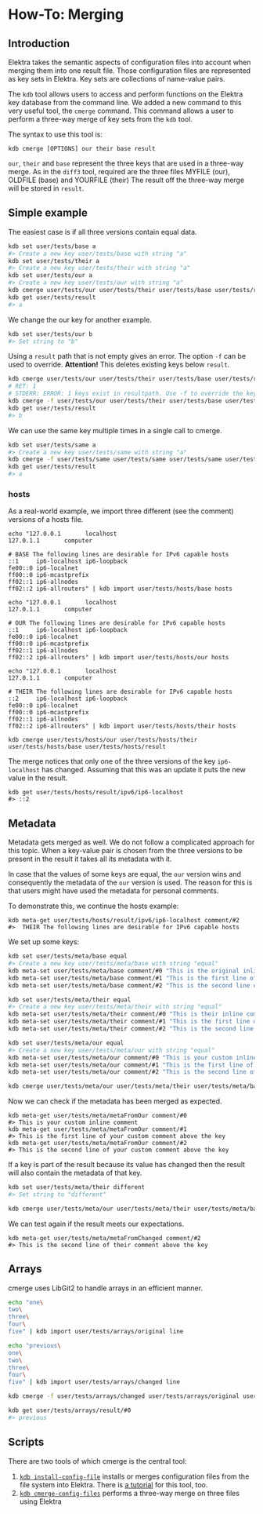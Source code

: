 # How-To: Merging

## Introduction

Elektra takes the semantic aspects of configuration files into account when merging them into one result file.
Those configuration files are represented as key sets in Elektra. Key sets are collections of name-value pairs.

The `kdb` tool allows users to access and perform functions on the Elektra key database from the command line. We added
a new command to this very useful tool, the `cmerge` command. This command allows a user to perform a three-way merge
of key sets from the `kdb` tool.

The syntax to use this tool is:

`kdb cmerge [OPTIONS] our their base result`

`our`, `their` and `base` represent the three keys that are used in
a three-way merge. As in the `diff3` tool, required are
the three files MYFILE (our), OLDFILE (base) and YOURFILE (their)
The result off the three-way merge
will be stored in `result`.

## Simple example

The easiest case is if all three versions contain equal data.

```sh
kdb set user/tests/base a
#> Create a new key user/tests/base with string "a"
kdb set user/tests/their a
#> Create a new key user/tests/their with string "a"
kdb set user/tests/our a
#> Create a new key user/tests/our with string "a"
kdb cmerge user/tests/our user/tests/their user/tests/base user/tests/result
kdb get user/tests/result
#> a
```

We change the our key for another example.

```sh
kdb set user/tests/our b
#> Set string to "b"
```

Using a `result` path that is not empty gives an error.
The option `-f` can be used to override. **Attention!** This deletes existing keys below `result`.

```sh
kdb cmerge user/tests/our user/tests/their user/tests/base user/tests/result
# RET: 1
# STDERR: ERROR: 1 keys exist in resultpath. Use -f to override the keys there.
kdb cmerge -f user/tests/our user/tests/their user/tests/base user/tests/result
kdb get user/tests/result
#> b
```

We can use the same key multiple times in a single call to cmerge.

```sh
kdb set user/tests/same a
#> Create a new key user/tests/same with string "a"
kdb cmerge -f user/tests/same user/tests/same user/tests/same user/tests/result
kdb get user/tests/result
#> a
```

### hosts

As a real-world example, we import three different (see the comment) versions of a hosts file.

```
echo "127.0.0.1       localhost
127.0.1.1       computer

# BASE The following lines are desirable for IPv6 capable hosts
::1     ip6-localhost ip6-loopback
fe00::0 ip6-localnet
ff00::0 ip6-mcastprefix
ff02::1 ip6-allnodes
ff02::2 ip6-allrouters" | kdb import user/tests/hosts/base hosts

echo "127.0.0.1       localhost
127.0.1.1       computer

# OUR The following lines are desirable for IPv6 capable hosts
::1     ip6-localhost ip6-loopback
fe00::0 ip6-localnet
ff00::0 ip6-mcastprefix
ff02::1 ip6-allnodes
ff02::2 ip6-allrouters" | kdb import user/tests/hosts/our hosts

echo "127.0.0.1       localhost
127.0.1.1       computer

# THEIR The following lines are desirable for IPv6 capable hosts
::2     ip6-localhost ip6-loopback
fe00::0 ip6-localnet
ff00::0 ip6-mcastprefix
ff02::1 ip6-allnodes
ff02::2 ip6-allrouters" | kdb import user/tests/hosts/their hosts

kdb cmerge user/tests/hosts/our user/tests/hosts/their user/tests/hosts/base user/tests/hosts/result
```

The merge notices that only one of the three versions of the key `ip6-localhost` has changed.
Assuming that this was an update it puts the new value in the result.

```
kdb get user/tests/hosts/result/ipv6/ip6-localhost
#> ::2
```

## Metadata

Metadata gets merged as well.
We do not follow a complicated approach for this topic.
When a key-value pair is chosen from the three versions to be present in the result it takes all its metadata with it.

In case that the values of some keys are equal, the `our` version wins and consequently the metadata of the `our` version is used. The reason for this is that users might have used the metadata for personal comments.

To demonstrate this, we continue the hosts example:

<!--- Some ini tests fail with multiline metadata => no sh => no Markdown shell
recorder tests -->

```
kdb meta-get user/tests/hosts/result/ipv6/ip6-localhost comment/#2
#>  THEIR The following lines are desirable for IPv6 capable hosts
```

We set up some keys:

```sh
kdb set user/tests/meta/base equal
#> Create a new key user/tests/meta/base with string "equal"
kdb meta-set user/tests/meta/base comment/#0 "This is the original inline comment"
kdb meta-set user/tests/meta/base comment/#1 "This is the first line of the original comment above the key"
kdb meta-set user/tests/meta/base comment/#2 "This is the second line of the original comment above the key"

kdb set user/tests/meta/their equal
#> Create a new key user/tests/meta/their with string "equal"
kdb meta-set user/tests/meta/their comment/#0 "This is their inline comment"
kdb meta-set user/tests/meta/their comment/#1 "This is the first line of their comment above the key"
kdb meta-set user/tests/meta/their comment/#2 "This is the second line of their comment above the key"

kdb set user/tests/meta/our equal
#> Create a new key user/tests/meta/our with string "equal"
kdb meta-set user/tests/meta/our comment/#0 "This is your custom inline comment"
kdb meta-set user/tests/meta/our comment/#1 "This is the first line of your custom comment above the key"
kdb meta-set user/tests/meta/our comment/#2 "This is the second line of your custom comment above the key"

kdb cmerge user/tests/meta/our user/tests/meta/their user/tests/meta/base user/tests/meta/metaFromOur
```

Now we can check if the metadata has been merged as expected.

<!--- Some ini tests fail with multiline metadata => no sh => no Markdown shell
recorder tests -->

```
kdb meta-get user/tests/meta/metaFromOur comment/#0
#> This is your custom inline comment
kdb meta-get user/tests/meta/metaFromOur comment/#1
#> This is the first line of your custom comment above the key
kdb meta-get user/tests/meta/metaFromOur comment/#2
#> This is the second line of your custom comment above the key
```

If a key is part of the result because its value has changed then the result will also contain the metadata of that key.

```sh
kdb set user/tests/meta/their different
#> Set string to "different"

kdb cmerge user/tests/meta/our user/tests/meta/their user/tests/meta/base user/tests/meta/metaFromChanged
```

We can test again if the result meets our expectations.

<!--- Some ini tests fail with multiline metadata => no sh => no Markdown shell
recorder tests -->

```
kdb meta-get user/tests/meta/metaFromChanged comment/#2
#> This is the second line of their comment above the key
```

## Arrays

cmerge uses LibGit2 to handle arrays in an efficient manner.

```sh
echo "one\
two\
three\
four\
five" | kdb import user/tests/arrays/original line

echo "previous\
one\
two\
three\
four\
five" | kdb import user/tests/arrays/changed line

kdb cmerge -f user/tests/arrays/changed user/tests/arrays/original user/tests/arrays/original user/tests/arrays/result

kdb get user/tests/arrays/result/#0
#> previous
```

## Scripts

There are two tools of which cmerge is the central tool:

1. [`kdb install-config-file`](/doc/help/kdb-install-config-file.md) installs or merges configuration files from the file system into
   Elektra. There is [a tutorial](/doc/tutorials/install-config-files.md) for this tool, too.
2. [`kdb cmerge-config-files`](/doc/help/kdb-cmerge-config-files) performs a three-way merge on three files using Elektra
